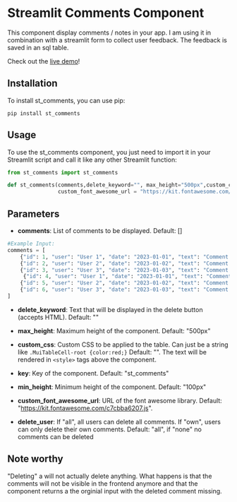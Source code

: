 # Streamlit Comments Component

This component display comments / notes in your app. I am using it in combination with a streamlit form to collect user feedback. The feedback is saved in an sql table. 

Check out the [live demo](tbd)!


## Installation

To install st_comments, you can use pip:

````
pip install st_comments
````

## Usage

To use the st_comments component, you just need to import it in your Streamlit script and call it like any other Streamlit function:
    
```` python
from st_comments import st_comments
````

```` python
def st_comments(comments,delete_keyword="", max_height="500px",custom_css="",key="st_comments",min_height="100px",
                custom_font_awesome_url = "https://kit.fontawesome.com/c7cbba6207.js", delete_user="all")
````

## Parameters

- **comments**: List of comments to be displayed. Default: [] <br>
```` python
#Example Input:
comments = [
    {"id": 1, "user": "User 1", "date": "2023-01-01", "text": "Comment 1"},
    {"id": 2, "user": "User 2", "date": "2023-01-02", "text": "Comment 2"},
    {"id": 3, "user": "User 3", "date": "2023-01-03", "text": "Comment 3"},
     {"id": 4, "user": "User 1", "date": "2023-01-01", "text": "Comment 1"},
    {"id": 5, "user": "User 2", "date": "2023-01-02", "text": "Comment 2"},
    {"id": 6, "user": "User 3", "date": "2023-01-03", "text": "Comment 3"},
]
````

- **delete_keyword**: Text that will be displayed in the delete button (accepts HTML). Default: "" <br>

- **max_height**: Maximum height of the component. Default: "500px" <br>

- **custom_css**: Custom CSS to be applied to the table. Can just be a string like  `.MuiTableCell-root {color:red;}`  Default: "". The text will be rendered in `<style>` tags above the component. <br>

- **key**: Key of the component. Default: "st_comments" <br>

- **min_height**: Minimum height of the component. Default: "100px" <br>

- **custom_font_awesome_url**: URL of the font awesome library. Default: "https://kit.fontawesome.com/c7cbba6207.js". <br>

- **delete_user**: If "all", all users can delete all comments. If "own", users can only delete their own comments. Default: "all", if "none" no comments can be deleted <br>

## Note worthy

"Deleting" a will not actually delete anything. What happens is that the comments will not be visible in the frontend anymore and that the component returns a the orginial input with the deleted comment missing. 




